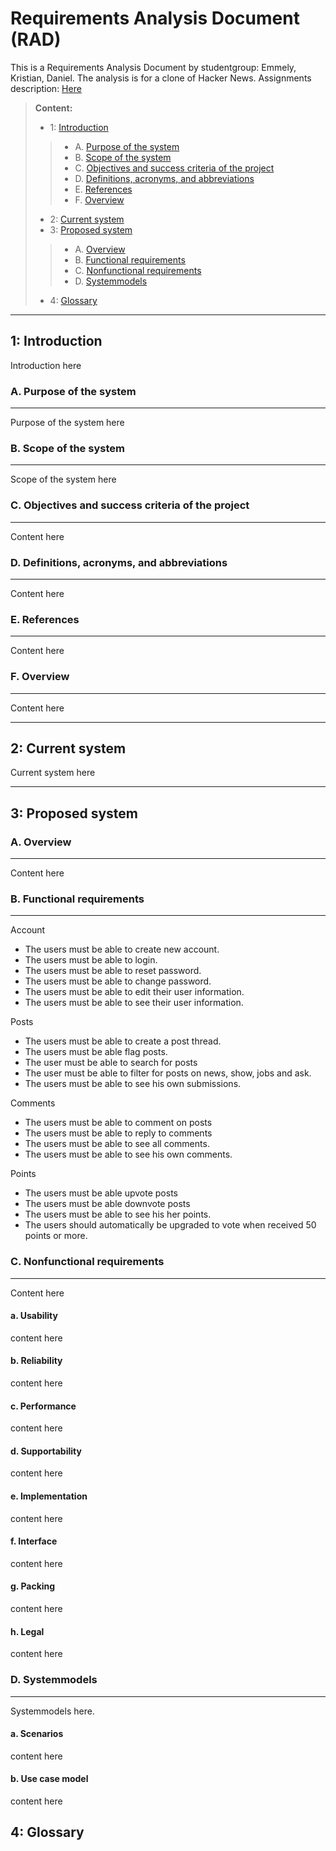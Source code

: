 Requirements Analysis Document (RAD)
==================
This is a Requirements Analysis Document by studentgroup: Emmely, Kristian, Daniel.
The analysis is for a clone of Hacker News. Assignments description: [Here][1]
> **Content:**
> -  1: [Introduction](#1-introduction)
>> - A. [Purpose of the system](#a-purpose-of-the-system)
>> - B. [Scope of the system](#b-scope-of-the-system)
>> - C. [Objectives and success criteria of the project](#c-objectives-and-success-criteria-of-the-project)
>> - D. [Definitions, acronyms, and abbreviations](#d-definitions-acronyms-and-abbreviations)
>> - E. [References](#e-references)
>> - F. [Overview](#f-overview)
> - 2: [Current system](#2-current-system)
> - 3: [Proposed system](#3-proposed-system)
>> - A. [Overview](#a-overview-1)
>> - B. [Functional requirements](#b-functional-requirements)
>> - C. [Nonfunctional requirements](#c-nonfunctional-requirements)
>> - D. [Systemmodels](#d-systemmodels)
> - 4: [Glossary](#4-glossary)


----------


1: Introduction
-------------------
Introduction here

### A. Purpose of the system
____________
Purpose of the system here
### B. Scope of the system
____________
Scope of the system here
### C. Objectives and success criteria of the project
____________
Content here
### D. Definitions, acronyms, and abbreviations
____________
Content here
### E. References
____________
Content here
### F. Overview
____________
Content here


----------


2: Current system
-------------------
Current system here


----------


3: Proposed system
-------------------
### A. Overview
____________
Content here
### B. Functional requirements
____________
Account
- The users must be able to create new account.
- The users must be able to login.
- The users must be able to reset password.
- The users must be able to change password.
- The users must be able to edit their user information.
- The users must be able to see their user information.

Posts
- The users must be able to create a post thread.
- The users must be able flag posts.
- The user must be able to search for posts
- The user must be able to filter for posts on news, show, jobs and ask.
- The users must be able to see his own submissions.

Comments
- The users must be able to comment on posts
- The users must be able to reply to comments
- The users must be able to see all comments.
- The users must be able to see his own comments.

Points
- The users must be able upvote posts
- The users must be able downvote posts
- The users must be able to see his her points.
- The users should automatically be upgraded to vote when received 50 points or more.

### C. Nonfunctional requirements
____________
Content here
#### a. Usability
content here
#### b. Reliability
content here
#### c. Performance
content here
#### d. Supportability
content here
#### e. Implementation
content here
#### f. Interface
content here
#### g. Packing
content here
#### h. Legal
content here
### D. Systemmodels
____________
Systemmodels here.
#### a. Scenarios
content here
#### b. Use case model
content here

4: Glossary
-------------------



[1]:https://github.com/datsoftlyngby/soft2017fall-lsd-teaching-material/blob/master/assignments/01-HN%20Clone%20Task%20Description.ipynb
